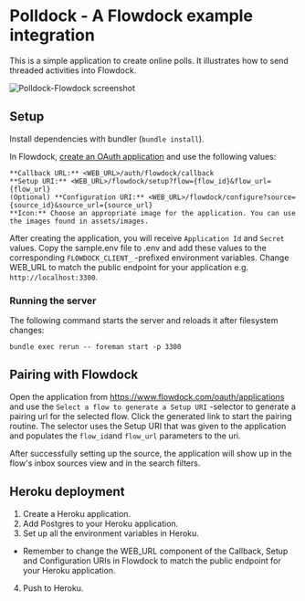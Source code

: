 # Polldock - A Flowdock example integration

This is a simple application to create online polls. It illustrates how to send threaded activities into Flowdock.

![Polldock-Flowdock screenshot](https://raw.githubusercontent.com/flowdock/flowdock-example-integration/master/assets/images/screenshot.png)

## Setup

Install dependencies with bundler (`bundle install`).

In Flowdock, [create an OAuth application](https://www.flowdock.com/oauth/applications/) and use the following values:

    **Callback URL:** <WEB_URL>/auth/flowdock/callback
    **Setup URI:** <WEB_URL>/flowdock/setup?flow={flow_id}&flow_url={flow_url}
    (Optional) **Configuration URI:** <WEB_URL>/flowdock/configure?source={source_id}&source_url={source_url}
    **Icon:** Choose an appropriate image for the application. You can use the images found in assets/images.

After creating the application, you will receive `Application Id` and `Secret` values. Copy the sample.env file to .env and add these values to the corresponding `FLOWDOCK_CLIENT_` -prefixed environment variables. Change WEB_URL to match the public endpoint for your application e.g. `http://localhost:3300`.

### Running the server

The following command starts the server and reloads it after filesystem changes:

    bundle exec rerun -- foreman start -p 3300

## Pairing with Flowdock

Open the application from https://www.flowdock.com/oauth/applications and use the `Select a flow to generate a Setup URI` -selector to generate a pairing url for the selected flow. Click the generated link to start the pairing routine. The selector uses the Setup URI that was given to the application and populates the `flow_id`and `flow_url` parameters to the uri.

After successfully setting up the source, the application will show up in the flow's inbox sources view and in the search filters.

## Heroku deployment

1. Create a Heroku application.
2. Add Postgres to your Heroku application.
3. Set up all the environment variables in Heroku.
  - Remember to change the WEB_URL component of the Callback, Setup and Configuration URIs in Flowdock to match the public endpoint for your Heroku application.
4. Push to Heroku.
